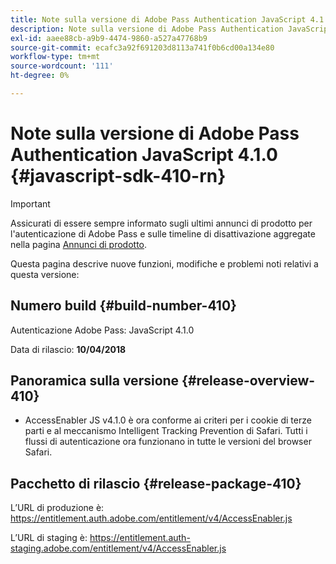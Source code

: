 ```yaml
---
title: Note sulla versione di Adobe Pass Authentication JavaScript 4.1.0
description: Note sulla versione di Adobe Pass Authentication JavaScript 4.1.0
exl-id: aaee88cb-a9b9-4474-9860-a527a47768b9
source-git-commit: ecafc3a92f691203d8113a741f0b6cd00a134e80
workflow-type: tm+mt
source-wordcount: '111'
ht-degree: 0%

---
```


# Note sulla versione di Adobe Pass Authentication JavaScript 4.1.0 {#javascript-sdk-410-rn}

>[!IMPORTANT]
>
> Assicurati di essere sempre informato sugli ultimi annunci di prodotto per l&#39;autenticazione di Adobe Pass e sulle timeline di disattivazione aggregate nella pagina [Annunci di prodotto](/help/authentication/product-announcements.md).

Questa pagina descrive nuove funzioni, modifiche e problemi noti relativi a questa versione:

## Numero build {#build-number-410}

Autenticazione Adobe Pass: JavaScript 4.1.0

Data di rilascio: **10/04/2018**

## Panoramica sulla versione {#release-overview-410}

* AccessEnabler JS v4.1.0 è ora conforme ai criteri per i cookie di terze parti e al meccanismo Intelligent Tracking Prevention di Safari. Tutti i flussi di autenticazione ora funzionano in tutte le versioni del browser Safari.

## Pacchetto di rilascio {#release-package-410}

L’URL di produzione è: https://entitlement.auth.adobe.com/entitlement/v4/AccessEnabler.js

L’URL di staging è: https://entitlement.auth-staging.adobe.com/entitlement/v4/AccessEnabler.js
